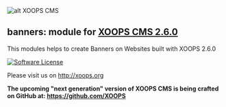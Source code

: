 ![alt XOOPS CMS](http://xoops.org/images/logoXoops4GithubRepository.png)
## banners: module for [XOOPS CMS 2.6.0](https://github.com/XOOPS/XoopsCore)

This modules helps to create Banners on Websites built with XOOPS 2.6.0

[![Software License](https://img.shields.io/badge/license-GPL-brightgreen.svg?style=flat)](LICENSE) 

Please visit us on http://xoops.org

**The upcoming "next generation" version of XOOPS CMS is being crafted on GitHub at: https://github.com/XOOPS**
